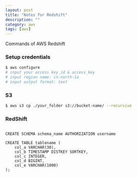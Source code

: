```yaml
---
layout: post
title: "Notes for Redshift"
description: ""
category: aws
tags: [aws]
---
```


Commands of AWS Redshift

### Setup credentials

```bash
$ aws configure
# input your access key_id & access_key
# input region name: cn-north-1a
# input output format: text
```

### S3

```bash
$ aws s3 cp ./your_folder s3://bucket-name/ --recursive
```

### RedShift

```

CREATE SCHEMA schema_name AUTHORIZATION username

CREATE TABLE tablename (
    col_a VARCHAR(30),
    col_b TIMESTAMP DISTKEY SORTKEY,
    col_c INTEGER,
    col_d BIGINT,
    col_e VARCHAR(1000)
);

```
